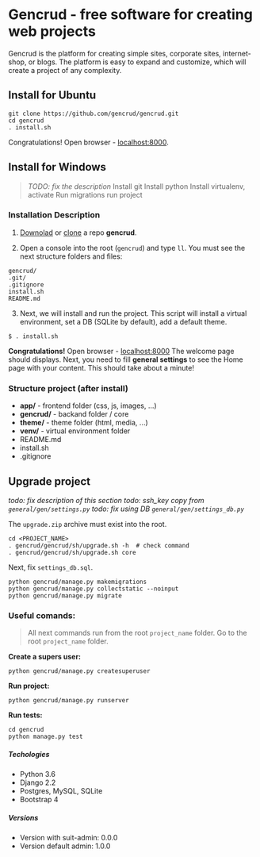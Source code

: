 # Gencrud - free software for creating web projects

Gencrud is the platform for creating simple sites, corporate sites, internet-shop, or blogs. 
The platform is easy to expand and customize, which will create a project of any complexity.


## Install for Ubuntu
```
git clone https://github.com/gencrud/gencrud.git
cd gencrud
. install.sh
```
Congratulations! Open browser - [localhost:8000](http://localhost:8000).


## Install for Windows
>*TODO: fix the description*
>Install git
>Install python
>Install virtualenv, activate
> Run migrations
> run project


### Installation Description
1. [Downolad](https://github.com/gencrud/gencrud) or [clone](https://github.com/gencrud/gencrud.git) a repo **gencrud**.

2. Open a console into the root (`gencrud`) and type `ll`. You must see the next structure folders and files:
```
gencrud/
.git/
.gitignore
install.sh
README.md
```

3. Next, we will install and run the project. This script will install a virtual environment, set a DB (SQLite by default), add a default theme.
```
$ . install.sh
```

**Congratulations!** Open browser - [localhost:8000](http://localhost:8000)
The welcome page should displays. 
Next, you need to fill **general settings** to see the Home page with your content. 
This should take about a minute!


### Structure project (after install)
+ **app/** - 	frontend folder (css, js, images, ...)
+ **gencrud/** - backand folder / core
+ **theme/** - 	theme folder (html, media, ...)
+ **venv/** -  	virtual environment folder
+ README.md
+ install.sh
+ .gitignore


## Upgrade project
*todo: fix description of this section*
*todo: ssh_key copy from `general/gen/settings.py`*
*todo: fix using DB `general/gen/settings_db.py`*

The `upgrade.zip` archive must exist into the root.
```
cd <PROJECT_NAME>
. gencrud/gencrud/sh/upgrade.sh -h  # check command
. gencrud/gencrud/sh/upgrade.sh core
```
Next, fix `settings_db.sql`.
```
python gencrud/manage.py makemigrations
python gencrud/manage.py collectstatic --noinput
python gencrud/manage.py migrate
```



### Useful comands:
> All next commands run from the root `project_name` folder. 
Go to the root `project_name` folder.


**Create a supers user:**
```
python gencrud/manage.py createsuperuser
```

**Run project:**
```
python gencrud/manage.py runserver
```

**Run tests:**
```
cd gencrud
python manage.py test
```


##### Techologies
* Python 3.6
* Django 2.2
* Postgres, MySQL, SQLite
* Bootstrap 4


##### Versions
* Version with suit-admin: 0.0.0
* Version default admin: 1.0.0